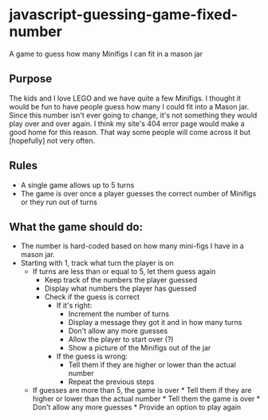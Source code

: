 # javascript-guessing-game-fixed-number
A game to guess how many Minifigs I can fit in a mason jar

## Purpose

The kids and I love LEGO and we have quite a few Minifigs.  I thought it would be fun to have people guess how many I could fit into a Mason jar.  Since this number isn't ever going to change, it's not something they would play over and over again.  I think my site's 404 error page would make a good home for this reason.  That way some people will come across it but [hopefully] not very often.

## Rules
* A single game allows up to 5 turns
* The game is over once a player guesses the correct number of Minifigs or they run out of turns

## What the game should do:
* The number is hard-coded based on how many mini-figs I have in a mason jar.
* Starting with 1, track what turn the player is on
  * If turns are less than or equal to 5, let them guess again
    * Keep track of the numbers the player guessed
    * Display what numbers the player has guessed
    * Check if the guess is correct
      * If it's right:
        * Increment the number of turns
        * Display a message they got it and in how many turns
        * Don't allow any more guesses
        * Allow the player to start over (?)
        * Show a picture of the Minifigs out of the jar
      * If the guess is wrong:
        * Tell them if they are higher or lower than the actual number
        * Repeat the previous steps
  * If guesses are more than 5, the game is over
        * Tell them if they are higher or lower than the actual number
        * Tell them the game is over
        * Don't allow any more guesses
        * Provide an option to play again
